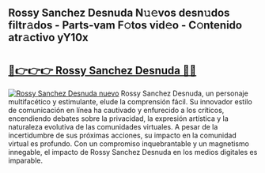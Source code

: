 ## Rossy Sanchez Desnuda N𝚞𝚎vos desn𝚞dos filtr𝚊dos - Parts-vam F𝚘tos vid𝚎o - C𝚘ntenido atr𝚊ctivo yY10x

# <h2><a href="http://mbc5gm.tromn.icu/?c=Rossy+Sanchez+Desnuda">🔗👉👉👉 Rossy Sanchez Desnuda 🔗🔗</a></h2>

[![Rossy Sanchez Desnuda nuevo](https://i.imgur.com/pEAQMta.gif)](http://mbc5gm.tromn.icu/?c=Rossy+Sanchez+Desnuda)
Rossy Sanchez Desnuda, un personaje multifacético y estimulante, elude la comprensión fácil. Su innovador estilo de comunicación en línea ha cautivado y enfurecido a los críticos, encendiendo debates sobre la privacidad, la expresión artística y la naturaleza evolutiva de las comunidades virtuales. A pesar de la incertidumbre de sus próximas acciones, su impacto en la comunidad virtual es profundo. Con un compromiso inquebrantable y un magnetismo innegable, el impacto de Rossy Sanchez Desnuda en los medios digitales es imparable.
